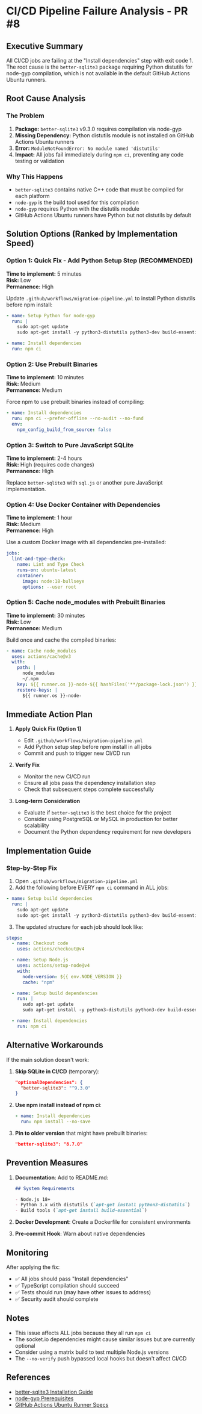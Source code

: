 # CI/CD Pipeline Failure Analysis - PR #8

## Executive Summary

All CI/CD jobs are failing at the "Install dependencies" step with exit code 1. The root cause is the `better-sqlite3` package requiring Python distutils for node-gyp compilation, which is not available in the default GitHub Actions Ubuntu runners.

## Root Cause Analysis

### The Problem

1. **Package:** `better-sqlite3` v9.3.0 requires compilation via node-gyp
2. **Missing Dependency:** Python distutils module is not installed on GitHub Actions Ubuntu runners
3. **Error:** `ModuleNotFoundError: No module named 'distutils'`
4. **Impact:** All jobs fail immediately during `npm ci`, preventing any code testing or validation

### Why This Happens

- `better-sqlite3` contains native C++ code that must be compiled for each platform
- `node-gyp` is the build tool used for this compilation
- `node-gyp` requires Python with the distutils module
- GitHub Actions Ubuntu runners have Python but not distutils by default

## Solution Options (Ranked by Implementation Speed)

### Option 1: Quick Fix - Add Python Setup Step (RECOMMENDED)

**Time to implement:** 5 minutes  
**Risk:** Low  
**Permanence:** High

Update `.github/workflows/migration-pipeline.yml` to install Python distutils before npm install:

```yaml
- name: Setup Python for node-gyp
  run: |
    sudo apt-get update
    sudo apt-get install -y python3-distutils python3-dev build-essential

- name: Install dependencies
  run: npm ci
```

### Option 2: Use Prebuilt Binaries

**Time to implement:** 10 minutes  
**Risk:** Medium  
**Permanence:** Medium

Force npm to use prebuilt binaries instead of compiling:

```yaml
- name: Install dependencies
  run: npm ci --prefer-offline --no-audit --no-fund
  env:
    npm_config_build_from_source: false
```

### Option 3: Switch to Pure JavaScript SQLite

**Time to implement:** 2-4 hours  
**Risk:** High (requires code changes)  
**Permanence:** High

Replace `better-sqlite3` with `sql.js` or another pure JavaScript implementation.

### Option 4: Use Docker Container with Dependencies

**Time to implement:** 1 hour  
**Risk:** Medium  
**Permanence:** High

Use a custom Docker image with all dependencies pre-installed:

```yaml
jobs:
  lint-and-type-check:
    name: Lint and Type Check
    runs-on: ubuntu-latest
    container:
      image: node:18-bullseye
      options: --user root
```

### Option 5: Cache node_modules with Prebuilt Binaries

**Time to implement:** 30 minutes  
**Risk:** Low  
**Permanence:** Medium

Build once and cache the compiled binaries:

```yaml
- name: Cache node_modules
  uses: actions/cache@v3
  with:
    path: |
      node_modules
      ~/.npm
    key: ${{ runner.os }}-node-${{ hashFiles('**/package-lock.json') }}-with-sqlite
    restore-keys: |
      ${{ runner.os }}-node-
```

## Immediate Action Plan

1. **Apply Quick Fix (Option 1)**
   - Edit `.github/workflows/migration-pipeline.yml`
   - Add Python setup step before npm install in all jobs
   - Commit and push to trigger new CI/CD run

2. **Verify Fix**
   - Monitor the new CI/CD run
   - Ensure all jobs pass the dependency installation step
   - Check that subsequent steps complete successfully

3. **Long-term Consideration**
   - Evaluate if `better-sqlite3` is the best choice for the project
   - Consider using PostgreSQL or MySQL in production for better scalability
   - Document the Python dependency requirement for new developers

## Implementation Guide

### Step-by-Step Fix

1. Open `.github/workflows/migration-pipeline.yml`
2. Add the following before EVERY `npm ci` command in ALL jobs:

```yaml
- name: Setup build dependencies
  run: |
    sudo apt-get update
    sudo apt-get install -y python3-distutils python3-dev build-essential
```

3. The updated structure for each job should look like:

```yaml
steps:
  - name: Checkout code
    uses: actions/checkout@v4

  - name: Setup Node.js
    uses: actions/setup-node@v4
    with:
      node-version: ${{ env.NODE_VERSION }}
      cache: "npm"

  - name: Setup build dependencies
    run: |
      sudo apt-get update
      sudo apt-get install -y python3-distutils python3-dev build-essential

  - name: Install dependencies
    run: npm ci
```

## Alternative Workarounds

If the main solution doesn't work:

1. **Skip SQLite in CI/CD** (temporary):

   ```json
   "optionalDependencies": {
     "better-sqlite3": "^9.3.0"
   }
   ```

2. **Use npm install instead of npm ci**:

   ```yaml
   - name: Install dependencies
     run: npm install --no-save
   ```

3. **Pin to older version** that might have prebuilt binaries:
   ```json
   "better-sqlite3": "8.7.0"
   ```

## Prevention Measures

1. **Documentation**: Add to README.md:

   ```markdown
   ## System Requirements

   - Node.js 18+
   - Python 3.x with distutils (`apt-get install python3-distutils`)
   - Build tools (`apt-get install build-essential`)
   ```

2. **Docker Development**: Create a Dockerfile for consistent environments

3. **Pre-commit Hook**: Warn about native dependencies

## Monitoring

After applying the fix:

- ✅ All jobs should pass "Install dependencies"
- ✅ TypeScript compilation should succeed
- ✅ Tests should run (may have other issues to address)
- ✅ Security audit should complete

## Notes

- This issue affects ALL jobs because they all run `npm ci`
- The socket.io dependencies might cause similar issues but are currently optional
- Consider using a matrix build to test multiple Node.js versions
- The `--no-verify` push bypassed local hooks but doesn't affect CI/CD

## References

- [better-sqlite3 Installation Guide](https://github.com/WiseLibs/better-sqlite3/blob/master/docs/troubleshooting.md)
- [node-gyp Prerequisites](https://github.com/nodejs/node-gyp#installation)
- [GitHub Actions Ubuntu Runner Specs](https://github.com/actions/runner-images/blob/main/images/ubuntu/Ubuntu2204-Readme.md)
